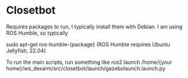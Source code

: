 # Closetbot
Requires packages to run, I typically install them with Debian. I am using ROS Humble, so typically

sudo apt-get ros-humble-{package} (ROS Humble requires Ubuntu Jellyfish, 22.04)


To run the main scripts, run something like
ros2 launch /home/{your home}/ws_dexarm/src/closetbot/launch/gazebolaunch.launch.py
